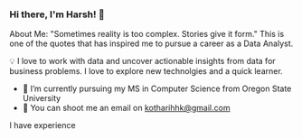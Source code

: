 ### Hi there, I'm Harsh! 👋

About Me:
"Sometimes reality is too complex. Stories give it form." This is one of the quotes that has inspired me to pursue a career as a Data Analyst. 

💡  I love to work with data and uncover actionable insights from data for business problems. I love to explore new technolgies and a quick learner.
- 🌱 I’m currently pursuing my MS in Computer Science from Oregon State University
- 💬 You can shoot me an email on kotharihhk@gmail.com


I have experience 

